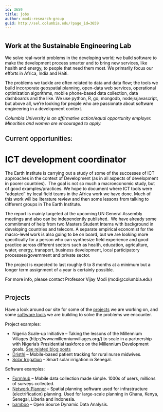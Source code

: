 ```yaml
---
id: 3659
title: jobs
author: modi-research-group
guid: http://sel.columbia.edu/?page_id=3659
---
```

<h1 style="color: #000000;">
</h1>

<h2 style="color: #000000;">
  Work at the Sustainable Engineering Lab
</h2>

<p style="color: #000000;">
  We solve real-world problems in the developing world; we build software to make the development process smarter and to bring new services, like health and energy, to people that need them most. We primarily focus our efforts in Africa, India and Haiti.
</p>

<p style="color: #000000;">
  The problems we tackle are often related to data and data flow; the tools we build incorporate geospatial planning, open-data web services, operational optimization algorithms, mobile phone-based data collection, data dashboards and the like. We use python, R, go, mongodb, nodejs/javascript, but above all, we&#8217;re looking for people who are passionate about software engineering in a development context.
</p>

<p style="color: #000000;">
  <em>Columbia University is an affirmative action/equal opportunity employer. Minorities and women are encouraged to apply.</em>
</p>

<h2 style="font-weight: 500 !important; color: #000000;">
  Current opportunities:
</h2>

<h1 style="color: #000000;">
  ICT development coordinator
</h1>

<p style="color: #000000;">
  The Earth Institute is carrying out a study of some of the successes of ICT approaches in the context of Development (as in all aspects of development in poorer countries).  The goal is not so much a macroeconomic study, but of good examples/practices. We hope to document where ICT tools were &#8220;adopted&#8221; by local field teams in the Africa work we have done. Much of this work will be literature review and then some lessons from talking to different groups in The Earth Institute.
</p>

<p style="color: #000000;">
  The report is mainly targeted at the upcoming UN General Assembly meetings and also can be independently published.  We have already some commitment of help from two Masters Student Interns with background in developing countries and telecom. A separate empirical economist for the macro-level work is also going to be on board, but we are looking more specifically for a person who can synthesize field experience and good practice across different sectors such as health, education, agriculture, water, energy, transport, business development, local participatory processes/government and private sector.
</p>

<p style="color: #000000;">
  The project is expected to last roughly 6 to 8 months at a minimum but a longer term assignment of a year is certainly possible.
</p>

<p style="color: #000000;">
  For more info, please contact Professor Vijay Modi (modi@columbia.edu) 
  
  <h1 style="color: #000000;">
  </h1>
</p>

<h2 style="font-weight: 500 !important; color: #000000;">
  Projects
</h2>

<p style="color: #000000;">
  Have a look around our site for some of the <a href="http://sel.columbia.edu/projects/">projects</a> we are working on, and some <a href="http://sel.columbia.edu/products-tools/">software tools</a> we are building to solve the problems we encounter.
</p>

<p style="color: #000000;">
  Project examples:
</p>

<ul style="color: #000000;">
  <li>
    Nigeria Scale-up Initiative &#8211; Taking the lessons of the Millennium Villages (http://www.millenniumvillages.org/) to scale in a partnership with Nigeria&#8217;s Presidential taskforce on the Millennium Development goals. <a href="http://sel.columbia.edu/category/nigeria-scaleup/">See related blog posts</a>
  </li>
  <li>
    <a href="http://sel.columbia.edu/dristhi/">Dristhi</a> &#8211; Mobile-based patient tracking for rural nurse midwives.
  </li>
  <li>
    <a href="http://sel.columbia.edu/projects">Solar Irrigation</a> &#8211; Smart solar irrigation in Senegal.
  </li>
</ul>

<p style="color: #000000;">
  Software examples:
</p>

<ul style="color: #000000;">
  <li>
    <a href="http://formhub.org/">Formhub</a> &#8211; Mobile data collection made simple. 1000s of users, millions of surveys collected.
  </li>
  <li>
    <a href="http://networkplanner.modilabs.org/">Network Planner</a> &#8211; Spatial planning software used for infrastructure (electrification) planning. Used for large-scale planning in Ghana, Kenya, Senegal, Liberia and Indonesia.
  </li>
  <li>
    <a href="http://bamboo.io/">bamboo</a> &#8211; Open Source Dynamic Data Analysis.
  </li>
</ul>
